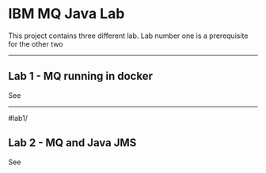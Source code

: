 # IBM MQ Java Lab


This project contains three different lab. Lab number one is a prerequisite for the other two

***

## Lab 1  - MQ running in docker

See 
***

#lab1/


## Lab 2  - MQ and Java JMS

See 


